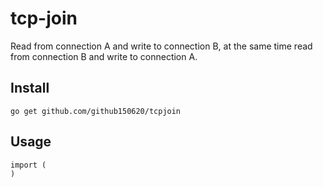 # tcp-join
Read from connection A and write to connection B, at the same time read from connection B and write to connection A.

## Install
```
go get github.com/github150620/tcpjoin
```

## Usage
```
import (
)
```
